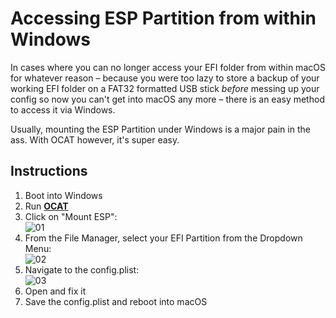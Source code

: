 # Accessing ESP Partition from within Windows

In cases where you can no longer access your EFI folder from within macOS for whatever reason – because you were too lazy to store a backup of your working EFI folder on a FAT32 formatted USB stick *before* messing up your config so now you can't get into macOS any more – there is an easy method to access it via Windows.

Usually, mounting the ESP Partition under Windows is a major pain in the ass. With OCAT however, it's super easy.

## Instructions

1. Boot into Windows
2. Run [**OCAT**](https://github.com/ic005k/OCAuxiliaryTools/releases)
3. Click on "Mount ESP":</br>![01](https://user-images.githubusercontent.com/76865553/192393152-59932729-a9e1-42e0-b071-10e6eb8e3138.png)
4. From the File Manager, select your EFI Partition from the Dropdown Menu:</br>![02](https://user-images.githubusercontent.com/76865553/192393216-59c8f957-2296-49dd-8553-0948ca28605f.png)
5. Navigate to the config.plist:</br>![03](https://user-images.githubusercontent.com/76865553/192393255-97b7911d-ce0c-4d5e-bf69-64103470419e.png)
6. Open and fix it
7. Save the config.plist and reboot into macOS
